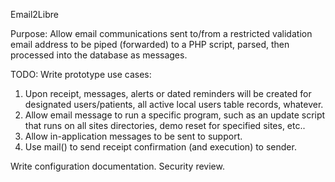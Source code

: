 Email2Libre

Purpose:  Allow email communications sent to/from a restricted validation email address to be piped
(forwarded) to a PHP script, parsed, then processed into the database as messages.

TODO:
Write prototype use cases:
1.  Upon receipt, messages, alerts or dated reminders will be created for designated users/patients, all active local users table records, whatever.
2.  Allow email message to run a specific program, such as an update script that runs on all sites directories, demo reset for specified sites, etc..
3.  Allow in-application messages to be sent to support.
4.  Use mail() to send receipt confirmation (and execution) to sender.

Write configuration documentation.
Security review.